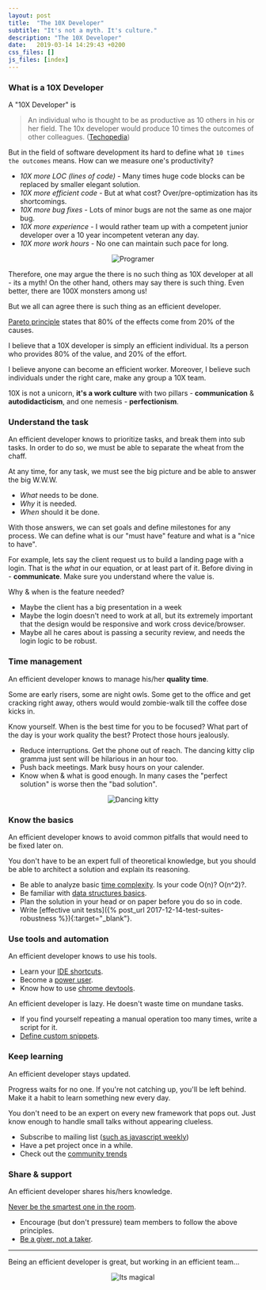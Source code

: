 ```yaml
---
layout: post
title:  "The 10X Developer"
subtitle: "It's not a myth. It's culture."
description: "The 10X Developer"
date:   2019-03-14 14:29:43 +0200
css_files: []
js_files: [index]
---
```


### What is a 10X Developer

A "10X Developer" is

> An individual who is thought to be as productive as 10 others in his or her field.
> The 10x developer would produce 10 times the outcomes of other colleagues.
([Techopedia](https://www.techopedia.com/definition/31673/10x-developer))

But in the field of software development its hard to define what `10 times the outcomes` means.
How can we measure one's productivity?

- *10X more LOC (lines of code)* - Many times huge code blocks can be replaced by smaller elegant solution.
- *10X more efficient code* - But at what cost? Over/pre-optimization has its shortcomings.
- *10X more bug fixes* - Lots of minor bugs are not the same as one major bug.
- *10X more experience* - I would rather team up with a competent junior developer over a 10 year incompetent veteran any day.
- *10X more work hours* - No one can maintain such pace for long.

<p align="center" class="viz-wrapper">
  <img data-src="https://media.giphy.com/media/ukMiDlCmdv2og/giphy.gif"
       alt="Programer"
       style="max-width: 50%;"/>
</p>

Therefore, one may argue the there is no such thing as 10X developer at all - its a myth!
On the other hand, others may say there is such thing. Even better, there are 100X monsters among us!

But we all can agree there is such thing as an efficient developer.

[Pareto principle](https://en.wikipedia.org/wiki/Pareto_principle) states that 80% of the effects come from 20% of the causes.

I believe that a 10X developer is simply an efficient individual. Its a person who provides 80% of the value, and 20% of the effort.

I believe anyone can become an efficient worker.
Moreover, I believe such individuals under the right care, make any group a 10X team.

10X is not a unicorn, **it's a work culture** with two pillars - **communication** & **autodidacticism**,
and one nemesis - **perfectionism**.

### Understand the task

An efficient developer knows to prioritize tasks, and break them into sub tasks.
In order to do so, we must be able to separate the wheat from the chaff.

At any time, for any task, we must see the big picture and be able to answer the big W.W.W.

- *What* needs to be done.
- *Why* it is needed.
- *When* should it be done.

With those answers, we can set goals and define milestones for any process.
We can define what is our "must have" feature and what is a "nice to have".

For example, lets say the client request us to build a landing page with a login.
That is the *what* in our equation, or at least part of it.
Before diving in - **communicate**. Make sure you understand where the value is.

Why & when is the feature needed?

- Maybe the client has a big presentation in a week
- Maybe the login doesn't need to work at all, but its extremely important that
the design would be responsive and work cross device/browser.
- Maybe all he cares about is passing a security review, and needs the login logic to be robust.

### Time management

An efficient developer knows to manage his/her **quality time**.

Some are early risers, some are night owls.
Some get to the office and get cracking right away, others would would zombie-walk till the coffee dose kicks in.

Know yourself. When is the best time for you to be focused? What part of the day is your work quality the best?
Protect those hours jealously.

- Reduce interruptions. Get the phone out of reach. The dancing kitty clip gramma just sent will be hilarious in an hour too.
- Push back meetings. Mark busy hours on your calender.
- Know when & what is good enough. In many cases the "perfect solution" is worse then the "bad solution".

<p align="center" class="viz-wrapper">
  <img data-src="https://media.giphy.com/media/ACVoiOEjbA6nC/giphy.gif"
       alt="Dancing kitty"
       style="max-width: 50%;"/>
</p>

### Know the basics

An efficient developer knows to avoid common pitfalls that would need to be fixed later on.

You don't have to be an expert full of theoretical knowledge, but you should be
able to architect a solution and explain its reasoning.

- Be able to analyze basic [time complexity](https://en.wikipedia.org/wiki/Time_complexity). Is your code O(n)? O(n^2)?.
- Be familiar with [data structures basics](https://www.clear.rice.edu/comp160/data_cheat.html).
- Plan the solution in your head or on paper before you do so in code.
- Write [effective unit tests]({% post_url 2017-12-14-test-suites-robustness %}){:target="_blank"}.

### Use tools and automation

An efficient developer knows to use his tools.

- Learn your [IDE shortcuts](https://code.visualstudio.com/shortcuts/keyboard-shortcuts-linux.pdf).
- Become a [power user](https://www.accessibility-developer-guide.com/knowledge/keyboard-only/controlling-a-computer/).
- Know how to use [chrome devtools](https://developers.google.com/web/tools/chrome-devtools/).

An efficient developer is lazy. He doesn't waste time on mundane tasks.

- If you find yourself repeating a manual operation too many times, write a script for it.
- [Define custom snippets](https://code.visualstudio.com/docs/editor/userdefinedsnippets).

### Keep learning

An efficient developer stays updated.

Progress waits for no one. If you're not catching up, you'll be left behind.
Make it a habit to learn something new every day.

You don't need to be an expert on every new framework that pops out.
Just know enough to handle small talks without appearing clueless.

- Subscribe to mailing list ([such as javascript weekly](https://javascriptweekly.com/))
- Have a pet project once in a while.
- Check out the [community trends](https://stateofjs.com/)

### Share & support

An efficient developer shares his/hers knowledge.

[Never be the smartest one in the room](https://medium.com/the-mission/why-being-the-smartest-person-in-the-room-is-the-dumbest-thing-you-can-be-5d750c9d5d73).

- Encourage (but don't pressure) team members to follow the above principles.
- [Be a giver, not a taker](https://www.ted.com/talks/adam_grant_are_you_a_giver_or_a_taker?utm_campaign=tedspread&utm_medium=referral&utm_source=tedcomshare).

--------------------------------------------------------------------------------

Being an efficient developer is great, but working in an efficient team...

<p align="center" class="viz-wrapper">
  <img data-src="https://media.giphy.com/media/26DNdV3b6dqn1jzR6/giphy.gif"
       alt="Its magical"
       style="max-width: 50%;"/>
</p>

